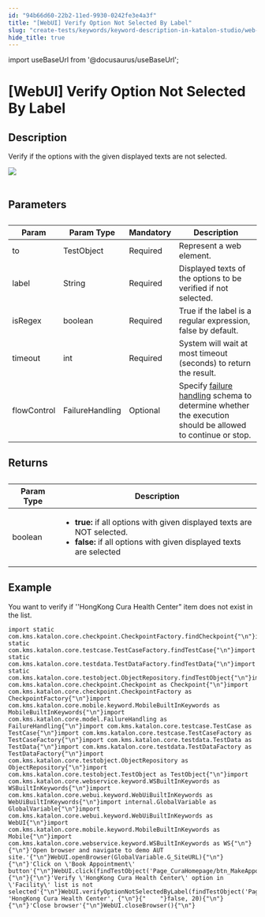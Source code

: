 ```yaml
---
id: "94b66d60-22b2-11ed-9930-0242fe3e4a3f"
title: "[WebUI] Verify Option Not Selected By Label"
slug: "create-tests/keywords/keyword-description-in-katalon-studio/web-ui-keywords/webui-verify-option-not-selected-by-label"
hide_title: true
---
```

import useBaseUrl from '@docusaurus/useBaseUrl';


# <a id="id_0" class="anchor_top_offset"/><a id="ariaid-title1" class="anchor_top_offset"/>[WebUI] Verify Option Not Selected By Label


## <a id="id_0__id_1" class="anchor_top_offset"/>Description

              
<p xmlns="http://www.w3.org/1999/xhtml" className="p">Verify if the options with the given displayed texts are not   selected.</p> 
      
<p xmlns="http://www.w3.org/1999/xhtml" className="p">   <img className="image" src={useBaseUrl("https://github.com/katalon-studio/docs-images/raw/master/katalon-studio/docs/webui-verify-option-not-selected-by-label/label.jpg")} /><br /><br /> </p> 
      

## <a id="id_0__id_2" class="anchor_top_offset"/>Parameters

              
<table xmlns="http://www.w3.org/1999/xhtml" className="table anchor_top_offset" id="id_0__367e6e98-af40-4c52-bdcf-12a4cf168726"><caption /><thead className="thead"><tr className><th className="entry anchor_top_offset" id="id_0__367e6e98-af40-4c52-bdcf-12a4cf168726__entry__1">Param</th><th className="entry anchor_top_offset" id="id_0__367e6e98-af40-4c52-bdcf-12a4cf168726__entry__2">Param Type</th><th className="entry anchor_top_offset" id="id_0__367e6e98-af40-4c52-bdcf-12a4cf168726__entry__3">Mandatory</th><th className="entry anchor_top_offset" id="id_0__367e6e98-af40-4c52-bdcf-12a4cf168726__entry__4">Description</th></tr></thead><tbody className="tbody"><tr className><td className="entry" headers="id_0__367e6e98-af40-4c52-bdcf-12a4cf168726__entry__1 id_0__367e6e98-af40-4c52-bdcf-12a4cf168726__entry__2 id_0__367e6e98-af40-4c52-bdcf-12a4cf168726__entry__3 id_0__367e6e98-af40-4c52-bdcf-12a4cf168726__entry__4 ">to</td><td className="entry" headers="id_0__367e6e98-af40-4c52-bdcf-12a4cf168726__entry__1 id_0__367e6e98-af40-4c52-bdcf-12a4cf168726__entry__2 id_0__367e6e98-af40-4c52-bdcf-12a4cf168726__entry__3 id_0__367e6e98-af40-4c52-bdcf-12a4cf168726__entry__4 ">TestObject</td><td className="entry" headers="id_0__367e6e98-af40-4c52-bdcf-12a4cf168726__entry__1 id_0__367e6e98-af40-4c52-bdcf-12a4cf168726__entry__2 id_0__367e6e98-af40-4c52-bdcf-12a4cf168726__entry__3 id_0__367e6e98-af40-4c52-bdcf-12a4cf168726__entry__4 ">Required</td><td className="entry" headers="id_0__367e6e98-af40-4c52-bdcf-12a4cf168726__entry__1 id_0__367e6e98-af40-4c52-bdcf-12a4cf168726__entry__2 id_0__367e6e98-af40-4c52-bdcf-12a4cf168726__entry__3 id_0__367e6e98-af40-4c52-bdcf-12a4cf168726__entry__4 ">Represent a web element.</td></tr><tr className><td className="entry" headers="id_0__367e6e98-af40-4c52-bdcf-12a4cf168726__entry__1 id_0__367e6e98-af40-4c52-bdcf-12a4cf168726__entry__2 id_0__367e6e98-af40-4c52-bdcf-12a4cf168726__entry__3 id_0__367e6e98-af40-4c52-bdcf-12a4cf168726__entry__4 ">label</td><td className="entry" headers="id_0__367e6e98-af40-4c52-bdcf-12a4cf168726__entry__1 id_0__367e6e98-af40-4c52-bdcf-12a4cf168726__entry__2 id_0__367e6e98-af40-4c52-bdcf-12a4cf168726__entry__3 id_0__367e6e98-af40-4c52-bdcf-12a4cf168726__entry__4 ">String</td><td className="entry" headers="id_0__367e6e98-af40-4c52-bdcf-12a4cf168726__entry__1 id_0__367e6e98-af40-4c52-bdcf-12a4cf168726__entry__2 id_0__367e6e98-af40-4c52-bdcf-12a4cf168726__entry__3 id_0__367e6e98-af40-4c52-bdcf-12a4cf168726__entry__4 ">Required</td><td className="entry" headers="id_0__367e6e98-af40-4c52-bdcf-12a4cf168726__entry__1 id_0__367e6e98-af40-4c52-bdcf-12a4cf168726__entry__2 id_0__367e6e98-af40-4c52-bdcf-12a4cf168726__entry__3 id_0__367e6e98-af40-4c52-bdcf-12a4cf168726__entry__4 ">Displayed texts of the options to be verified if not         selected.</td></tr><tr className><td className="entry" headers="id_0__367e6e98-af40-4c52-bdcf-12a4cf168726__entry__1 id_0__367e6e98-af40-4c52-bdcf-12a4cf168726__entry__2 id_0__367e6e98-af40-4c52-bdcf-12a4cf168726__entry__3 id_0__367e6e98-af40-4c52-bdcf-12a4cf168726__entry__4 ">isRegex</td><td className="entry" headers="id_0__367e6e98-af40-4c52-bdcf-12a4cf168726__entry__1 id_0__367e6e98-af40-4c52-bdcf-12a4cf168726__entry__2 id_0__367e6e98-af40-4c52-bdcf-12a4cf168726__entry__3 id_0__367e6e98-af40-4c52-bdcf-12a4cf168726__entry__4 ">boolean</td><td className="entry" headers="id_0__367e6e98-af40-4c52-bdcf-12a4cf168726__entry__1 id_0__367e6e98-af40-4c52-bdcf-12a4cf168726__entry__2 id_0__367e6e98-af40-4c52-bdcf-12a4cf168726__entry__3 id_0__367e6e98-af40-4c52-bdcf-12a4cf168726__entry__4 ">Required</td><td className="entry" headers="id_0__367e6e98-af40-4c52-bdcf-12a4cf168726__entry__1 id_0__367e6e98-af40-4c52-bdcf-12a4cf168726__entry__2 id_0__367e6e98-af40-4c52-bdcf-12a4cf168726__entry__3 id_0__367e6e98-af40-4c52-bdcf-12a4cf168726__entry__4 ">True if the label is a regular expression, false by         default.</td></tr><tr className><td className="entry" headers="id_0__367e6e98-af40-4c52-bdcf-12a4cf168726__entry__1 id_0__367e6e98-af40-4c52-bdcf-12a4cf168726__entry__2 id_0__367e6e98-af40-4c52-bdcf-12a4cf168726__entry__3 id_0__367e6e98-af40-4c52-bdcf-12a4cf168726__entry__4 ">timeout</td><td className="entry" headers="id_0__367e6e98-af40-4c52-bdcf-12a4cf168726__entry__1 id_0__367e6e98-af40-4c52-bdcf-12a4cf168726__entry__2 id_0__367e6e98-af40-4c52-bdcf-12a4cf168726__entry__3 id_0__367e6e98-af40-4c52-bdcf-12a4cf168726__entry__4 ">int</td><td className="entry" headers="id_0__367e6e98-af40-4c52-bdcf-12a4cf168726__entry__1 id_0__367e6e98-af40-4c52-bdcf-12a4cf168726__entry__2 id_0__367e6e98-af40-4c52-bdcf-12a4cf168726__entry__3 id_0__367e6e98-af40-4c52-bdcf-12a4cf168726__entry__4 ">Required</td><td className="entry" headers="id_0__367e6e98-af40-4c52-bdcf-12a4cf168726__entry__1 id_0__367e6e98-af40-4c52-bdcf-12a4cf168726__entry__2 id_0__367e6e98-af40-4c52-bdcf-12a4cf168726__entry__3 id_0__367e6e98-af40-4c52-bdcf-12a4cf168726__entry__4 ">System will wait at most timeout (seconds) to return the         result.</td></tr><tr className><td className="entry" headers="id_0__367e6e98-af40-4c52-bdcf-12a4cf168726__entry__1 id_0__367e6e98-af40-4c52-bdcf-12a4cf168726__entry__2 id_0__367e6e98-af40-4c52-bdcf-12a4cf168726__entry__3 id_0__367e6e98-af40-4c52-bdcf-12a4cf168726__entry__4 ">flowControl</td><td className="entry" headers="id_0__367e6e98-af40-4c52-bdcf-12a4cf168726__entry__1 id_0__367e6e98-af40-4c52-bdcf-12a4cf168726__entry__2 id_0__367e6e98-af40-4c52-bdcf-12a4cf168726__entry__3 id_0__367e6e98-af40-4c52-bdcf-12a4cf168726__entry__4 ">FailureHandling</td><td className="entry" headers="id_0__367e6e98-af40-4c52-bdcf-12a4cf168726__entry__1 id_0__367e6e98-af40-4c52-bdcf-12a4cf168726__entry__2 id_0__367e6e98-af40-4c52-bdcf-12a4cf168726__entry__3 id_0__367e6e98-af40-4c52-bdcf-12a4cf168726__entry__4 ">Optional</td><td className="entry" headers="id_0__367e6e98-af40-4c52-bdcf-12a4cf168726__entry__1 id_0__367e6e98-af40-4c52-bdcf-12a4cf168726__entry__2 id_0__367e6e98-af40-4c52-bdcf-12a4cf168726__entry__3 id_0__367e6e98-af40-4c52-bdcf-12a4cf168726__entry__4 ">Specify <a className="xref" href="/docs/maintain/configure-failure-handling-settings-in-katalon-studio">failure handling</a> schema to         determine whether the execution should be allowed to continue or         stop.</td></tr></tbody></table> 
      

## <a id="id_0__id_3" class="anchor_top_offset"/>Returns

              
<table xmlns="http://www.w3.org/1999/xhtml" className="table anchor_top_offset" id="id_0__4c2962f5-6806-45b6-ac51-940fc2c5ccbc"><caption /><thead className="thead"><tr className><th className="entry anchor_top_offset" id="id_0__4c2962f5-6806-45b6-ac51-940fc2c5ccbc__entry__1">Param Type</th><th className="entry anchor_top_offset" id="id_0__4c2962f5-6806-45b6-ac51-940fc2c5ccbc__entry__2">Description</th></tr></thead><tbody className="tbody"><tr className><td className="entry" headers="id_0__4c2962f5-6806-45b6-ac51-940fc2c5ccbc__entry__1 id_0__4c2962f5-6806-45b6-ac51-940fc2c5ccbc__entry__2 ">boolean</td><td className="entry" headers="id_0__4c2962f5-6806-45b6-ac51-940fc2c5ccbc__entry__1 id_0__4c2962f5-6806-45b6-ac51-940fc2c5ccbc__entry__2 ">         <ul className="ul"><li className="li">             <strong className="ph b">true:</strong> if all options with given displayed             texts are NOT selected.</li><li className="li">             <strong className="ph b">false: </strong>if all options with given             displayed texts are selected</li></ul>       </td></tr></tbody></table> 
      

## <a id="id_0__id_4" class="anchor_top_offset"/>Example

              
<p xmlns="http://www.w3.org/1999/xhtml" className="p">You want to verify if ''HongKong Cura Health Center" item does   not exist in the list.</p> 
              
<pre xmlns="http://www.w3.org/1999/xhtml" className="pre codeblock"><code>import static com.kms.katalon.core.checkpoint.CheckpointFactory.findCheckpoint{"\n"}import static com.kms.katalon.core.testcase.TestCaseFactory.findTestCase{"\n"}import static com.kms.katalon.core.testdata.TestDataFactory.findTestData{"\n"}import static com.kms.katalon.core.testobject.ObjectRepository.findTestObject{"\n"}import com.kms.katalon.core.checkpoint.Checkpoint as Checkpoint{"\n"}import com.kms.katalon.core.checkpoint.CheckpointFactory as CheckpointFactory{"\n"}import com.kms.katalon.core.mobile.keyword.MobileBuiltInKeywords as MobileBuiltInKeywords{"\n"}import com.kms.katalon.core.model.FailureHandling as FailureHandling{"\n"}import com.kms.katalon.core.testcase.TestCase as TestCase{"\n"}import com.kms.katalon.core.testcase.TestCaseFactory as TestCaseFactory{"\n"}import com.kms.katalon.core.testdata.TestData as TestData{"\n"}import com.kms.katalon.core.testdata.TestDataFactory as TestDataFactory{"\n"}import com.kms.katalon.core.testobject.ObjectRepository as ObjectRepository{"\n"}import com.kms.katalon.core.testobject.TestObject as TestObject{"\n"}import com.kms.katalon.core.webservice.keyword.WSBuiltInKeywords as WSBuiltInKeywords{"\n"}import com.kms.katalon.core.webui.keyword.WebUiBuiltInKeywords as WebUiBuiltInKeywords{"\n"}import internal.GlobalVariable as GlobalVariable{"\n"}import com.kms.katalon.core.webui.keyword.WebUiBuiltInKeywords as WebUI{"\n"}import com.kms.katalon.core.mobile.keyword.MobileBuiltInKeywords as Mobile{"\n"}import com.kms.katalon.core.webservice.keyword.WSBuiltInKeywords as WS{"\n"}{"\n"}'Open browser and navigate to demo AUT site.'{"\n"}WebUI.openBrowser(GlobalVariable.G_SiteURL){"\n"}{"\n"}'Click on \'Book Appointment\' button'{"\n"}WebUI.click(findTestObject('Page_CuraHomepage/btn_MakeAppointment')){"\n"}{"\n"}'Verify \'HongKong Cura Health Center\' option in \'Facility\' list is not selected'{"\n"}WebUI.verifyOptionNotSelectedByLabel(findTestObject('Page_CuraAppointment/lst_Facility'), 'HongKong Cura Health Center', {"\n"}{"    "}false, 20){"\n"}{"\n"}'Close browser'{"\n"}WebUI.closeBrowser(){"\n"}</code></pre> 
            
